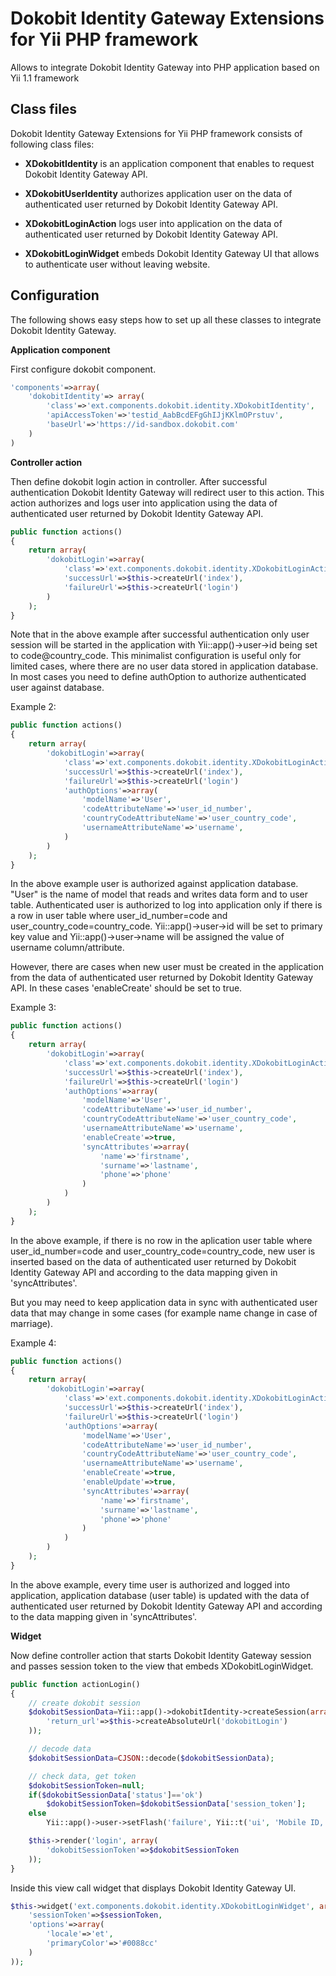 Dokobit Identity Gateway Extensions for Yii PHP framework
=========================================================

Allows to integrate Dokobit Identity Gateway into PHP application based on Yii 1.1 framework

Class files
-----------

Dokobit Identity Gateway Extensions for Yii PHP framework consists of following class files:

- **XDokobitIdentity** is an application component that enables to request Dokobit Identity Gateway API.

- **XDokobitUserIdentity** authorizes application user on the data of authenticated user returned by Dokobit Identity Gateway API.

- **XDokobitLoginAction** logs user into application on the data of authenticated user returned by Dokobit Identity Gateway API.

- **XDokobitLoginWidget** embeds Dokobit Identity Gateway UI that allows to authenticate user without leaving website.

Configuration
-------------

The following shows easy steps how to set up all these classes to integrate Dokobit Identity Gateway.

**Application component**

First configure dokobit component.

```php
'components'=>array(
    'dokobitIdentity'=> array(
        'class'=>'ext.components.dokobit.identity.XDokobitIdentity',
        'apiAccessToken'=>'testid_AabBcdEFgGhIJjKKlmOPrstuv',
        'baseUrl'=>'https://id-sandbox.dokobit.com'
    )
)
```

**Controller action**

Then define dokobit login action in controller. After successful authentication Dokobit Identity Gateway will redirect user to this action. This action authorizes and logs user into application using the data of authenticated user returned by Dokobit Identity Gateway API.

```php
public function actions()
{
    return array(
        'dokobitLogin'=>array(
            'class'=>'ext.components.dokobit.identity.XDokobitLoginAction',
            'successUrl'=>$this->createUrl('index'),
            'failureUrl'=>$this->createUrl('login')
        )
    );
}
```

Note that in the above example after successful authentication only user session will be started in the application with Yii::app()->user->id being set to code@country_code. This minimalist configuration is useful only for limited cases, where there are no user data stored in application database. In most cases you need to define authOption to authorize authenticated user against database.

Example 2:

```php
public function actions()
{
    return array(
        'dokobitLogin'=>array(
            'class'=>'ext.components.dokobit.identity.XDokobitLoginAction',
            'successUrl'=>$this->createUrl('index'),
            'failureUrl'=>$this->createUrl('login')
            'authOptions'=>array(
                'modelName'=>'User',
                'codeAttributeName'=>'user_id_number',
                'countryCodeAttributeName'=>'user_country_code',
                'usernameAttributeName'=>'username',
            )
        )
    );
}
```

In the above example user is authorized against application database. "User" is the name of model that reads and writes data form and to user table. Authenticated user is authorized to log into application only if there is a row in user table where user_id_number=code and user_country_code=country_code. Yii::app()->user->id will be set to primary key value and Yii::app()->user->name will be assigned the value of username column/attribute.

However, there are cases when new user must be created in the application from the data of authenticated user returned by Dokobit Identity Gateway API. In these cases 'enableCreate' should be set to true.

Example 3:

```php
public function actions()
{
    return array(
        'dokobitLogin'=>array(
            'class'=>'ext.components.dokobit.identity.XDokobitLoginAction',
            'successUrl'=>$this->createUrl('index'),
            'failureUrl'=>$this->createUrl('login')
            'authOptions'=>array(
                'modelName'=>'User',
                'codeAttributeName'=>'user_id_number',
                'countryCodeAttributeName'=>'user_country_code',
                'usernameAttributeName'=>'username',
                'enableCreate'=>true,
                'syncAttributes'=>array(
                    'name'=>'firstname',
                    'surname'=>'lastname',
                    'phone'=>'phone'
                )
            )
        )
    );
}
```

In the above example, if there is no row in the aplication user table where user_id_number=code and user_country_code=country_code, new user is inserted based on the data of authenticated user returned by Dokobit Identity Gateway API and according to the data mapping given in 'syncAttributes'.

But you may need to keep application data in sync with authenticated user data that may change in some cases (for example name change in case of marriage).

Example 4:

```php
public function actions()
{
    return array(
        'dokobitLogin'=>array(
            'class'=>'ext.components.dokobit.identity.XDokobitLoginAction',
            'successUrl'=>$this->createUrl('index'),
            'failureUrl'=>$this->createUrl('login')
            'authOptions'=>array(
                'modelName'=>'User',
                'codeAttributeName'=>'user_id_number',
                'countryCodeAttributeName'=>'user_country_code',
                'usernameAttributeName'=>'username',
                'enableCreate'=>true,
                'enableUpdate'=>true,
                'syncAttributes'=>array(
                    'name'=>'firstname',
                    'surname'=>'lastname',
                    'phone'=>'phone'
                )
            )
        )
    );
}
```

In the above example, every time user is authorized and logged into application, application database (user table) is updated with the data of authenticated user returned by Dokobit Identity Gateway API and according to the data mapping given in 'syncAttributes'.

**Widget**

Now define controller action that starts Dokobit Identity Gateway session and passes session token to the view that embeds XDokobitLoginWidget.

```php
public function actionLogin()
{
    // create dokobit session
    $dokobitSessionData=Yii::app()->dokobitIdentity->createSession(array(
        'return_url'=>$this->createAbsoluteUrl('dokobitLogin')
    ));

    // decode data
    $dokobitSessionData=CJSON::decode($dokobitSessionData);

    // check data, get token
    $dokobitSessionToken=null;
    if($dokobitSessionData['status']=='ok')
        $dokobitSessionToken=$dokobitSessionData['session_token'];
    else
        Yii::app()->user->setFlash('failure', Yii::t('ui', 'Mobile ID, Smart Card and Smart-ID authentication methods are unavailable!'));

    $this->render('login', array(
        'dokobitSessionToken'=>$dokobitSessionToken
    ));
}
```

Inside this view call widget that displays Dokobit Identity Gateway UI.

```php
$this->widget('ext.components.dokobit.identity.XDokobitLoginWidget', array(
    'sessionToken'=>$sessionToken,
    'options'=>array(
        'locale'=>'et',
        'primaryColor'=>'#0088cc'
    )
));
```
